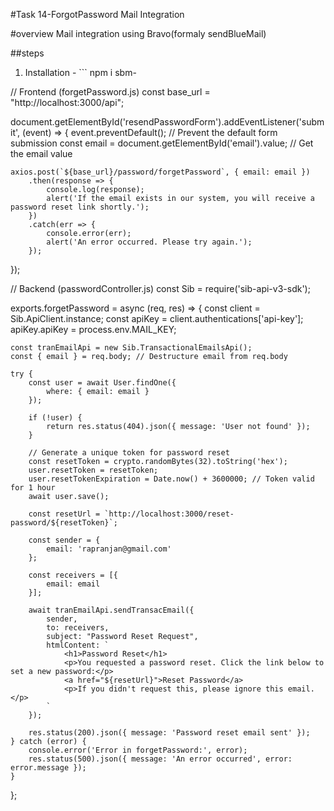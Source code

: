 #Task 14-ForgotPassword Mail Integration

#overview
Mail integration using Bravo(formaly sendBlueMail)

##steps
1. Installation - ``` npm i sbm-


// Frontend (forgetPassword.js)
const base_url = "http://localhost:3000/api";

document.getElementById('resendPasswordForm').addEventListener('submit', (event) => {
    event.preventDefault(); // Prevent the default form submission
    const email = document.getElementById('email').value; // Get the email value

    axios.post(`${base_url}/password/forgetPassword`, { email: email })
        .then(response => {
            console.log(response);
            alert('If the email exists in our system, you will receive a password reset link shortly.');
        })
        .catch(err => {
            console.error(err);
            alert('An error occurred. Please try again.');
        });
});

// Backend (passwordController.js)
const Sib = require('sib-api-v3-sdk');

exports.forgetPassword = async (req, res) => {
    const client = Sib.ApiClient.instance;
    const apiKey = client.authentications['api-key'];
    apiKey.apiKey = process.env.MAIL_KEY;

    const tranEmailApi = new Sib.TransactionalEmailsApi();
    const { email } = req.body; // Destructure email from req.body

    try {
        const user = await User.findOne({
            where: { email: email }
        });

        if (!user) {
            return res.status(404).json({ message: 'User not found' });
        }

        // Generate a unique token for password reset
        const resetToken = crypto.randomBytes(32).toString('hex');
        user.resetToken = resetToken;
        user.resetTokenExpiration = Date.now() + 3600000; // Token valid for 1 hour
        await user.save();

        const resetUrl = `http://localhost:3000/reset-password/${resetToken}`;

        const sender = {
            email: 'rapranjan@gmail.com'
        };

        const receivers = [{
            email: email
        }];

        await tranEmailApi.sendTransacEmail({
            sender,
            to: receivers,
            subject: "Password Reset Request",
            htmlContent: `
                <h1>Password Reset</h1>
                <p>You requested a password reset. Click the link below to set a new password:</p>
                <a href="${resetUrl}">Reset Password</a>
                <p>If you didn't request this, please ignore this email.</p>
            `
        });

        res.status(200).json({ message: 'Password reset email sent' });
    } catch (error) {
        console.error('Error in forgetPassword:', error);
        res.status(500).json({ message: 'An error occurred', error: error.message });
    }
};